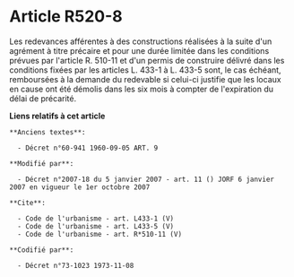 # Article R520-8

Les redevances afférentes à des constructions réalisées à la suite d'un agrément à titre précaire et pour une durée limitée
dans les conditions prévues par l'article R. 510-11 et d'un permis de construire délivré dans les conditions fixées par les
articles L. 433-1 à L. 433-5 sont, le cas échéant, remboursées à la demande du redevable si celui-ci justifie que les locaux
en cause ont été démolis dans les six mois à compter de l'expiration du délai de précarité.

**Liens relatifs à cet article**

	**Anciens textes**:

	  - Décret n°60-941 1960-09-05 ART. 9

	**Modifié par**:

	  - Décret n°2007-18 du 5 janvier 2007 - art. 11 () JORF 6 janvier 2007 en vigueur le 1er octobre 2007

	**Cite**:

	  - Code de l'urbanisme - art. L433-1 (V)
	  - Code de l'urbanisme - art. L433-5 (V)
	  - Code de l'urbanisme - art. R*510-11 (V)

	**Codifié par**:

	  - Décret n°73-1023 1973-11-08
